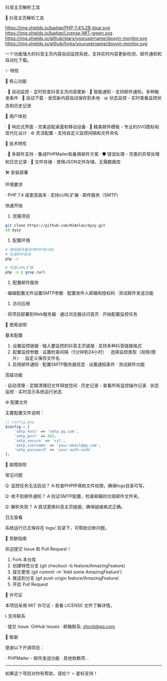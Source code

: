 抖音主页解析工具

🎯 抖音主页解析工具

https://img.shields.io/badge/PHP-7.4%2B-blue.svg
https://img.shields.io/badge/License-MIT-green.svg
https://img.shields.io/github/stars/yourusername/douyin-monitor.svg
https://img.shields.io/github/forks/yourusername/douyin-monitor.svg

一个功能强大的抖音主页内容自动监控系统，支持实时内容更新检测、邮件通知和自动化下载。

✨ 特性

🚀 核心功能

· 🔄 自动监控 - 定时检查抖音主页内容更新
· 📧 智能通知 - 支持邮件通知，多种触发条件
· 💾 自动下载 - 发现新内容自动保存到本地
· 📊 状态监控 - 实时查看监控状态和历史记录

🎨 用户体验

· 📱 响应式界面 - 完美适配桌面和移动设备
· 🎯 精美邮件模板 - 专业的SVG图标和现代化设计
· ⚙️ 灵活配置 - 支持自定义监控间隔和文件命名

🔧 技术特性

· 📨 多邮件支持 - 集成PHPMailer和备用邮件方案
· 🛡️ 错误处理 - 完善的异常处理和日志记录
· 💽 文件存储 - 使用JSON文件存储，无需数据库

🛠️ 安装部署

环境要求

· PHP 7.4 或更高版本
· 支持cURL扩展
· 邮件服务（SMTP）

快速开始

1. 克隆项目

```bash
git clone https://github.com/01Anlan/dyzy.git
cd dyzy
```

1. 配置环境

```bash
# 确保服务器支持PHP和cURL
# 检查PHP版本
php -v

# 检查cURL扩展
php -m | grep curl
```

1. 配置邮件服务

· 编辑配置文件设置SMTP参数
· 配置发件人邮箱和授权码
· 测试邮件发送功能

1. 访问应用

· 将项目部署到Web服务器
· 通过浏览器访问首页
· 开始配置监控任务

📖 使用说明

基本配置

1. 设置监控链接
   · 输入要监控的抖音主页链接
   · 支持多种抖音链接格式
2. 配置监控参数
   · 设置检查间隔（5分钟到24小时）
   · 选择监控类型（视频/图片）
   · 自定义保存文件名
3. 启用邮件通知
   · 配置SMTP服务器信息
   · 设置通知条件
   · 测试邮件功能

高级功能

· 自动清理 - 定期清理旧文件释放空间
· 历史记录 - 查看所有监控操作记录
· 状态监控 - 实时显示系统运行状态

⚙️ 配置文件

主要配置文件说明：

```php
// config.php
$config = [
    'smtp_host' => 'smtp.qq.com',
    'smtp_port' => 465,
    'smtp_secure' => 'ssl',
    'smtp_username' => 'your-email@qq.com',
    'smtp_password' => 'your-auth-code'
];
```

🔧 故障排除

常见问题

Q: 监控任务无法启动？
A:检查PHP环境和文件权限，确保logs目录可写。

Q: 收不到邮件通知？
A:验证SMTP配置，检查邮箱的垃圾邮件文件夹。

Q: 解析失败？
A:尝试更换抖音主页链接，确保链接格式正确。

日志查看

系统运行日志保存在 logs/ 目录下，可帮助诊断问题。

🤝 贡献指南

欢迎提交 Issue 和 Pull Request！

1. Fork 本仓库
2. 创建特性分支 (git checkout -b feature/AmazingFeature)
3. 提交更改 (git commit -m 'Add some AmazingFeature')
4. 推送到分支 (git push origin feature/AmazingFeature)
5. 开启 Pull Request

📄 许可证

本项目采用 MIT 许可证 - 查看 LICENSE 文件了解详情。

📞 支持联系

· 提交 Issue: GitHub Issues
· 邮箱联系: zhcnli@qq.com

🙏 致谢

感谢以下开源项目：

· PHPMailer - 邮件发送功能
· 其他依赖项...

---

如果这个项目对你有帮助，请给个 ⭐ 星标支持！
